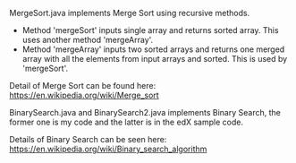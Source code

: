 MergeSort.java implements Merge Sort using recursive methods.

- Method 'mergeSort' inputs single array and returns sorted array. This uses another method 'mergeArray'. 
- Method 'mergeArray' inputs two sorted arrays and returns one merged array with all the elements from input arrays and sorted. This is used by 'mergeSort'.

Detail of Merge Sort can be found here: https://en.wikipedia.org/wiki/Merge_sort



BinarySearch.java and BinarySearch2.java implements Binary Search, the former one is my code and the latter is in the edX sample code.

Details of Binary Search can be seen here: https://en.wikipedia.org/wiki/Binary_search_algorithm
